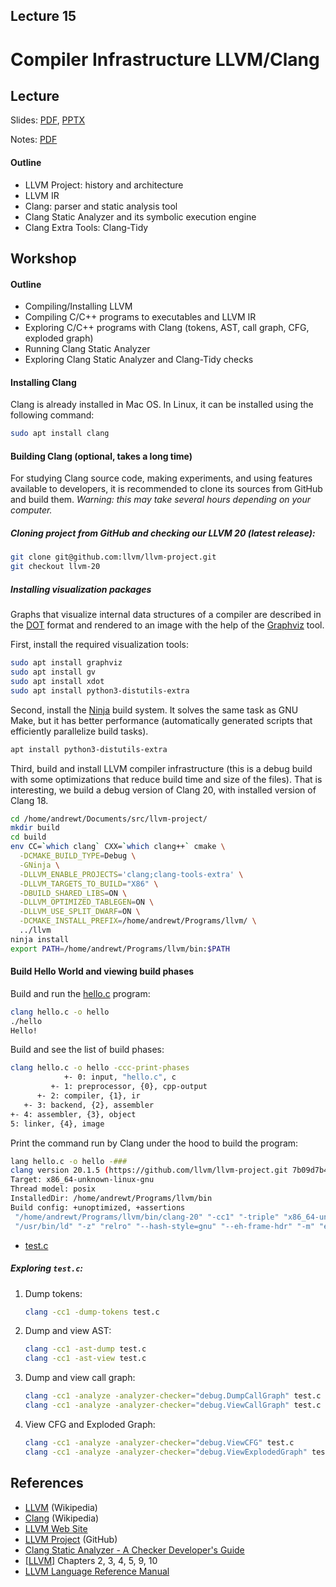 Lecture 15
---
# Compiler Infrastructure LLVM/Clang

## Lecture

Slides: [PDF](slides_14.pdf), [PPTX](slides_14.pptx)

Notes: [PDF](nodes_14.pdf)

#### Outline

* LLVM Project: history and architecture
* LLVM IR
* Clang: parser and static analysis tool
* Clang Static Analyzer and its symbolic execution engine
* Clang Extra Tools: Clang-Tidy

## Workshop

#### Outline

* Compiling/Installing LLVM
* Compiling C/C++ programs to executables and LLVM IR
* Exploring C/C++ programs with Clang (tokens, AST, call graph, CFG, exploded graph)
* Running Clang Static Analyzer
* Exploring Clang Static Analyzer and Clang-Tidy checks

#### Installing Clang

Clang is already installed in Mac OS. In Linux, it can be installed using the following command:

```bash
sudo apt install clang
```

#### Building Clang (optional, takes a long time)

For studying Clang source code, making experiments, and using features available to developers,
it is recommended to clone its sources from GitHub and build them.
_Warning: this may take several hours depending on your computer._

##### Cloning project from GitHub and checking our LLVM 20 (latest release):

```bash
git clone git@github.com:llvm/llvm-project.git
git checkout llvm-20
```

##### Installing visualization packages

Graphs that visualize internal data structures of a compiler
are described in the [DOT](https://en.wikipedia.org/wiki/DOT_%28graph_description_language%29)
format and rendered to an image with the help of the
[Graphviz](https://en.wikipedia.org/wiki/Graphviz) tool.

First, install the required visualization tools: 

```bash
sudo apt install graphviz
sudo apt install gv
sudo apt install xdot
sudo apt install python3-distutils-extra
```

Second, install the [Ninja](https://en.wikipedia.org/wiki/Ninja_%28build_system%29) build system.
It solves the same task as GNU Make, but it has better performance
(automatically generated scripts that efficiently parallelize build tasks). 

```bash
apt install python3-distutils-extra
```

Third, build and install LLVM compiler infrastructure (this is a debug build with
some optimizations that reduce build time and size of the files).
That is interesting, we build a debug version of Clang 20, with installed version of Clang 18.

```bash
cd /home/andrewt/Documents/src/llvm-project/
mkdir build
cd build
env CC=`which clang` CXX=`which clang++` cmake \
  -DCMAKE_BUILD_TYPE=Debug \
  -GNinja \
  -DLLVM_ENABLE_PROJECTS='clang;clang-tools-extra' \
  -DLLVM_TARGETS_TO_BUILD="X86" \
  -DBUILD_SHARED_LIBS=ON \
  -DLLVM_OPTIMIZED_TABLEGEN=ON \
  -DLLVM_USE_SPLIT_DWARF=ON \
  -DCMAKE_INSTALL_PREFIX=/home/andrewt/Programs/llvm/ \
  ../llvm
ninja install
export PATH=/home/andrewt/Programs/llvm/bin:$PATH
```

#### Build Hello World and viewing build phases

Build and run the [hello.c](hello.c) program:
```bash
clang hello.c -o hello
./hello 
Hello!
```

Build and see the list of build phases:
```bash
clang hello.c -o hello -ccc-print-phases
            +- 0: input, "hello.c", c
         +- 1: preprocessor, {0}, cpp-output
      +- 2: compiler, {1}, ir
   +- 3: backend, {2}, assembler
+- 4: assembler, {3}, object
5: linker, {4}, image
```
Print the command run by Clang under the hood to build the program:
```bash
lang hello.c -o hello -###
clang version 20.1.5 (https://github.com/llvm/llvm-project.git 7b09d7b446383b71b63d429b21ee45ba389c5134)
Target: x86_64-unknown-linux-gnu
Thread model: posix
InstalledDir: /home/andrewt/Programs/llvm/bin
Build config: +unoptimized, +assertions
 "/home/andrewt/Programs/llvm/bin/clang-20" "-cc1" "-triple" "x86_64-unknown-linux-gnu" "-emit-obj" "-dumpdir" "hello-" "-disable-free" "-clear-ast-before-backend" "-main-file-name" "hello.c" "-mrelocation-model" "pic" "-pic-level" "2" "-pic-is-pie" "-mframe-pointer=all" "-fmath-errno" "-ffp-contract=on" "-fno-rounding-math" "-mconstructor-aliases" "-funwind-tables=2" "-target-cpu" "x86-64" "-tune-cpu" "generic" "-debugger-tuning=gdb" "-fdebug-compilation-dir=/home/andrewt/Documents/src/hse/hse-acos-course/docs/part2os/15_Clang" "-fcoverage-compilation-dir=/home/andrewt/Documents/src/hse/hse-acos-course/docs/part2os/15_Clang" "-resource-dir" "/home/andrewt/Programs/llvm/lib/clang/20" "-internal-isystem" "/home/andrewt/Programs/llvm/lib/clang/20/include" "-internal-isystem" "/usr/local/include" "-internal-isystem" "/usr/lib/gcc/x86_64-linux-gnu/13/../../../../x86_64-linux-gnu/include" "-internal-externc-isystem" "/usr/include/x86_64-linux-gnu" "-internal-externc-isystem" "/include" "-internal-externc-isystem" "/usr/include" "-ferror-limit" "19" "-fgnuc-version=4.2.1" "-fskip-odr-check-in-gmf" "-fcolor-diagnostics" "-faddrsig" "-D__GCC_HAVE_DWARF2_CFI_ASM=1" "-o" "/tmp/hello-da670c.o" "-x" "c" "hello.c"
 "/usr/bin/ld" "-z" "relro" "--hash-style=gnu" "--eh-frame-hdr" "-m" "elf_x86_64" "-pie" "-dynamic-linker" "/lib64/ld-linux-x86-64.so.2" "-o" "hello" "/lib/x86_64-linux-gnu/Scrt1.o" "/lib/x86_64-linux-gnu/crti.o" "/usr/lib/gcc/x86_64-linux-gnu/13/crtbeginS.o" "-L/usr/lib/gcc/x86_64-linux-gnu/13" "-L/usr/lib/gcc/x86_64-linux-gnu/13/../../../../lib64" "-L/lib/x86_64-linux-gnu" "-L/lib/../lib64" "-L/usr/lib/x86_64-linux-gnu" "-L/usr/lib/../lib64" "-L/lib" "-L/usr/lib" "/tmp/hello-da670c.o" "-lgcc" "--as-needed" "-lgcc_s" "--no-as-needed" "-lc" "-lgcc" "--as-needed" "-lgcc_s" "--no-as-needed" "/usr/lib/gcc/x86_64-linux-gnu/13/crtendS.o" "/lib/x86_64-linux-gnu/crtn.o"
```

* [test.c](
  https://github.com/andrewt0301/static-analysis-course/tree/main/docs/lectures/14/examples/test.c)



##### Exploring `test.c`:

1. Dump tokens:
   ```bash
   clang -cc1 -dump-tokens test.c
   ```

2. Dump and view AST:
   ```bash
   clang -cc1 -ast-dump test.c
   clang -cc1 -ast-view test.c
   ```

3. Dump and view call graph:
   ```bash
   clang -cc1 -analyze -analyzer-checker="debug.DumpCallGraph" test.c
   clang -cc1 -analyze -analyzer-checker="debug.ViewCallGraph" test.c
   ```

4. View CFG and Exploded Graph:
   ```bash
   clang -cc1 -analyze -analyzer-checker="debug.ViewCFG" test.c
   clang -cc1 -analyze -analyzer-checker="debug.ViewExplodedGraph" test.c
   ```

## References

* [LLVM](https://en.wikipedia.org/wiki/LLVM) (Wikipedia)
* [Clang](https://en.wikipedia.org/wiki/Clang) (Wikipedia)
* [LLVM Web Site](https://llvm.org/)
* [LLVM Project](https://github.com/llvm/llvm-project) (GitHub)
* [Clang Static Analyzer - A Checker Developer's Guide](
  https://github.com/haoNoQ/clang-analyzer-guide/releases/download/v0.1/clang-analyzer-guide-v0.1.pdf)
* [[LLVM]](../../books.md#tool-books) Chapters 2, 3, 4, 5, 9, 10
* [LLVM Language Reference Manual](https://llvm.org/docs/LangRef.html)
